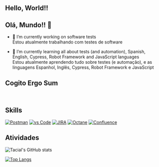 ## Hello, World!!  
## Olá, Mundo!! 👋


- 🔭 I’m currently working on software tests <br>
      Estou atualmente trabalhando com testes de software

- 🌱 I’m currently learning all about tests (and automation), Spanish, English, Cypress, Robot Framework and JavaScript languages <br>
      Estou atualmente aprendendo tudo sobre testes (e automação), e as linguagens Espanhol, Inglês, Cypress, Robot Framework e JavaScript
      
## Cogito Ergo Sum
<br>

## **Skills**
[![Postman](https://img.shields.io/badge/Postman-FF6C37?style=for-the-badge&logo=Postman&logoColor=white)]() [![vs Code](https://img.shields.io/badge/VSCode-0078D4?style=for-the-badge&logo=vscode&logoColor=white)]() [![JIRA](https://img.shields.io/badge/Jira-0052CC?style=for-the-badge&logo=Jira&logoColor=white)]() [![Octane](https://img.shields.io/badge/Octane-0052CC?style=for-the-badge&logo=Octane&logoColor=white)]() [![Confluence](https://img.shields.io/badge/Confluence-0052CC?style=for-the-badge&logo=Confluence&logoColor=white)]()
<br> 


## Atividades

![Tacial's GitHub stats](https://github-readme-stats.vercel.app/api?username=sheyla-lima&show_icons=true&theme=radical)

[![Top Langs](https://github-readme-stats.vercel.app/api/top-langs/?username=tatiana-almeida&layout=compact)](https://github.com/anuraghazra/github-readme-stats)
